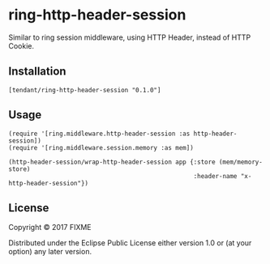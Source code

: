 # ring-http-header-session

Similar to ring session middleware, using HTTP Header, instead of HTTP Cookie.

## Installation

    [tendant/ring-http-header-session "0.1.0"]

## Usage

    (require '[ring.middleware.http-header-session :as http-header-session])
    (require '[ring.middleware.session.memory :as mem])
    
    (http-header-session/wrap-http-header-session app {:store (mem/memory-store)
                                                       :header-name "x-http-header-session"})

## License

Copyright © 2017 FIXME

Distributed under the Eclipse Public License either version 1.0 or (at
your option) any later version.
